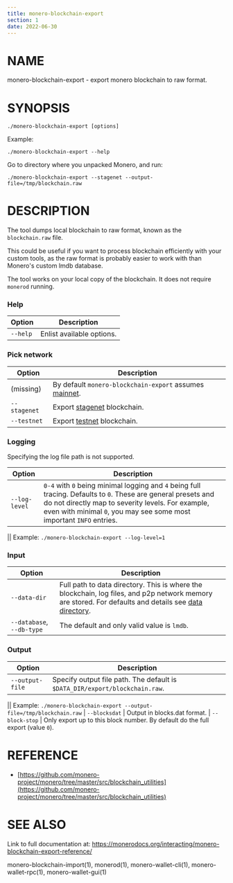 ```yaml
---
title: monero-blockchain-export
section: 1
date: 2022-06-30
---
```


# NAME

monero-blockchain-export - export monero blockchain to raw format.

# SYNOPSIS 

`./monero-blockchain-export [options]`

Example:

`./monero-blockchain-export --help`

Go to directory where you unpacked Monero, and run:

`./monero-blockchain-export --stagenet --output-file=/tmp/blockchain.raw`

# DESCRIPTION

The tool dumps local blockchain to raw format, known as the `blockchain.raw` file.

This could be useful if you want to process blockchain efficiently with your custom tools,
as the raw format is probably easier to work with than Monero's custom lmdb database.

The tool works on your local copy of the blockchain. It does not require `monerod` running.

### Help

| Option              | Description
|---------------------|--------------------------------------------------------------------------------------------------------------------------------------
| `--help`            | Enlist available options.

### Pick network

| Option              | Description
|---------------------|--------------------------------------------------------------------------------------------------------------------------------------
| (missing)           | By default `monero-blockchain-export` assumes [mainnet](/infrastructure/networks#mainnet).
| `--stagenet`        | Export [stagenet](/infrastructure/networks#stagenet) blockchain.
| `--testnet`         | Export [testnet](/infrastructure/networks#testnet) blockchain.

### Logging

Specifying the log file path is not supported.

| Option              | Description
|---------------------|--------------------------------------------------------------------------------------------------------------------------------------
| `--log-level`       | `0-4` with `0` being minimal logging and `4` being full tracing. Defaults to `0`. These are general presets and do not directly map to severity levels. For example, even with minimal `0`, you may see some most important `INFO` entries. 

|| Example: `./monero-blockchain-export --log-level=1`

### Input

| Option                     | Description
|----------------------------|--------------------------------------------------------------------------------------------------------------------------------------
| `--data-dir`               | Full path to data directory. This is where the blockchain, log files, and p2p network memory are stored. For defaults and details see [data directory](/interacting/overview/#data-directory).
| `--database`, `--db-type`  | The default and only valid value is `lmdb`.

### Output

| Option              | Description
|---------------------|--------------------------------------------------------------------------------------------------------------------------------------
| `--output-file`     | Specify output file path. The default is `$DATA_DIR/export/blockchain.raw`. 

|| Example: `./monero-blockchain-export --output-file=/tmp/blockchain.raw`
| `--blocksdat`       | Output in blocks.dat format.
| `--block-stop`      | Only export up to this block number. By default do the full export (value `0`).

# REFERENCE

* [https://github.com/monero-project/monero/tree/master/src/blockchain_utilities](https://github.com/monero-project/monero/tree/master/src/blockchain_utilities)

# SEE ALSO

Link to full documentation at: <https://monerodocs.org/interacting/monero-blockchain-export-reference/>

monero-blockchain-import(1), monerod(1), monero-wallet-cli(1), monero-wallet-rpc(1), monero-wallet-gui(1)
